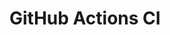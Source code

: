 # GitHub Actions CI










































































































































































































































































































































































































































































































































































































































































































































































































































































































































































































































































































































































































































































































































































































































































































































































































































































































































































































































































































































































































































































































































































































































































































































































































































































































































































































































































































































































































































































































































































































































































































































































































































































































































































































































































































































































































































































